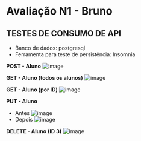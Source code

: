 # Avaliação N1 - Bruno

## TESTES DE CONSUMO DE API
* Banco de dados: postgresql
* Ferramenta para teste de persistência: Insomnia

**POST - Aluno**
![image](https://github.com/ViniPimen/avaliacaoBruno/assets/146036375/2b7ffdf9-2672-408a-ba7c-40864e64c57d)

**GET - Aluno (todos os alunos)**
![image](https://github.com/ViniPimen/avaliacaoBruno/assets/146036375/4ae2daa2-a157-4262-89cb-f5f2edd33a4b)

**GET - Aluno (por ID)**
![image](https://github.com/ViniPimen/avaliacaoBruno/assets/146036375/b8184628-da34-48e1-8cab-53d723556ec7)

**PUT - Aluno**
* Antes
![image](https://github.com/ViniPimen/avaliacaoBruno/assets/146036375/0b481706-a6af-4ff3-aa94-faacb7adf682)
* Depois
![image](https://github.com/ViniPimen/avaliacaoBruno/assets/146036375/c1c0167d-4492-43bb-b1c0-971585f727c7)

**DELETE - Aluno (ID 3)**
![image](https://github.com/ViniPimen/avaliacaoBruno/assets/146036375/1113ae53-70dd-4a33-ad11-b019504557e7)
